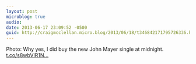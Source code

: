 ```yaml
---
layout: post
microblog: true
audio: 
date: 2013-06-17 23:09:52 -0500
guid: http://craigmcclellan.micro.blog/2013/06/18/t346842171795726336.html
---
```

Photo: Why yes, I did buy the new John Mayer single at midnight. [t.co/s8wbVIR1N...](http://t.co/s8wbVIR1Nn)
